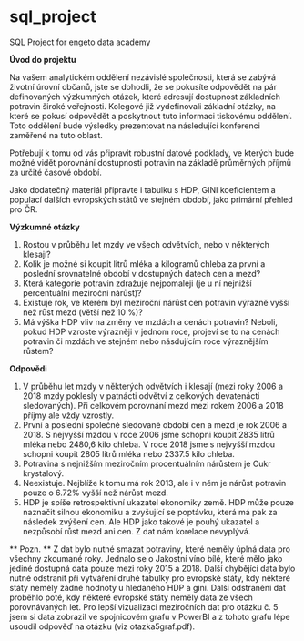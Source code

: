﻿# sql_project
SQL Project for engeto data academy 

**Úvod do projektu**

Na vašem analytickém oddělení nezávislé společnosti, která se zabývá životní úrovní občanů, jste se dohodli, že se pokusíte odpovědět na pár definovaných výzkumných otázek, které adresují dostupnost základních potravin široké veřejnosti. Kolegové již vydefinovali základní otázky, na které se pokusí odpovědět a poskytnout tuto informaci tiskovému oddělení. Toto oddělení bude výsledky prezentovat na následující konferenci zaměřené na tuto oblast.

Potřebují k tomu od vás připravit robustní datové podklady, ve kterých bude možné vidět porovnání dostupnosti potravin na základě průměrných příjmů za určité časové období.

Jako dodatečný materiál připravte i tabulku s HDP, GINI koeficientem a populací dalších evropských států ve stejném období, jako primární přehled pro ČR.

**Výzkumné otázky**

1. Rostou v průběhu let mzdy ve všech odvětvích, nebo v některých klesají?
2. Kolik je možné si koupit litrů mléka a kilogramů chleba za první a poslední srovnatelné období v dostupných datech cen a mezd?
3. Která kategorie potravin zdražuje nejpomaleji (je u ní nejnižší percentuální meziroční nárůst)?
4. Existuje rok, ve kterém byl meziroční nárůst cen potravin výrazně vyšší než růst mezd (větší než 10 %)?
5. Má výška HDP vliv na změny ve mzdách a cenách potravin? Neboli, pokud HDP vzroste výrazněji v jednom roce, projeví se to na cenách potravin či mzdách ve stejném nebo násdujícím roce výraznějším růstem?

**Odpovědi**

1. V průběhu let mzdy v některých odvětvích i klesají (mezi roky 2006 a 2018 mzdy poklesly v patnácti odvětví z celkových devatenácti sledovaných). Při celkovém porovnání mezd mezi rokem 2006 a 2018 příjmy ale vždy vzrostly.
2. První a poslední společné sledované období cen a mezd je rok 2006 a 2018. S nejvyšší mzdou v roce 2006 jsme schopni koupit 2835 litrů mléka nebo 2480,6 kilo chleba. V roce 2018 jsme s nejvyšší mzdou schopni koupit 2805 litrů mléka nebo 2337.5 kilo chleba.
3. Potravina s nejnižším meziročním procentuálním nárůstem je Cukr krystalový.
4. Neexistuje. Nejblíže k tomu má rok 2013, ale i v něm je nárůst potravin pouze o 6.72% vyšší než nárůst mezd.  
5. HDP je spíše retrospektivní ukazatel ekonomiky země. HDP může pouze naznačit silnou ekonomiku a zvyšující se poptávku, která má pak za následek zvýšení cen. Ale HDP jako takové je pouhý ukazatel a nezpůsobí růst mezd ani cen. Z dat nám korelace nevyplývá. 

** Pozn. **
Z dat bylo nutné smazat potraviny, které neměly úplná data pro všechny zkoumané roky. Jednalo se o Jakostní víno bílé, které mělo jako jediné dostupná data pouze mezi roky 2015 a 2018.
Další chybějící data bylo nutné odstranit při vytváření druhé tabulky pro evropské státy, kdy některé státy neměly žádné hodnoty u hledaného HDP a gini. Další odstranění dat proběhlo poté, kdy některé evropské státy neměly data ze všech porovnávaných let. 
Pro lepší vizualizaci meziročních dat pro otázku č. 5 jsem si data zobrazil ve spojnicovém grafu v PowerBI a z tohoto grafu lépe usoudil odpověď na otázku (viz otazka5graf.pdf).
